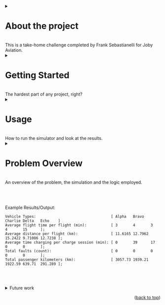 <a id="readme-top"></a>

<details>
  <summary><h1>About the project</h1><br>
	This is a take-home challenge completed by Frank Sebastianelli for Joby Aviation. 
  </summary>
    <p>
      Example text here!
    </p>
		
</details>



<!-- GETTING STARTED -->



<details>
  <summary><h1> Getting Started</h1><br>
    The hardest part of any project, right? 
  </summary>
    <ul>
      <details>
        <summary>
	      <h3>Dev Environment</h3><br>
	      Just kidding, that's setting up your dev environment ^^   But here's some help:
        </summary>
		  <ul>
            <br><br><ul>
              _Note before we begin: Philosophically, this simulation was approached from a first principles perspective, there are no exotic libraries (not even for this silly attempt at a readme markdown file! (though maybe I should have... (but it was fun learning anyway.))), and nothing was "pulled in" to make my life easier (except the test framework, cause that's too much to build from scratch.)_
            </ul>
            <br> To get started you will need a dev environment configured for CMake with your choice of compiler. Provided is an overview of setting up your IDE for <strong>Windows</strong>.
            <br><br>You'll need to update your path environment variables to have paths to cmake and to your gcc or g++ compilers. I used msys2 to get my compilers, which when I loaded up onto my new laptop - decided they belonged in a new folder location, so keep an eye out. 
            <br><br>Also, I'm assuming you have git already, but for completeness you'll need that as well. Hopefully I didn't forget any. For example, on my system I have these directories added:
            <br>
            <ul>
              <br>``` C:\Program Files\Cmake\bin ```
              <br>``` C:\msys64\ucrt64\bin ```
              <br>``` C:\Program Files\Git\cmd ```
            </ul>
            <br><br>You'll also need Visual Studio installed with all the default c++ packages. I don't know if cmake or the compilers need access, but go ahead and get it to be safe.
            <br><br>We'll be using _Visual Studio Code_ from this point forward. But you can use your IDE of choice, once configured. <br>
	  </details>
	  <details>
	    <summary>
		  <h3>Final Check</h3><br>
	        Don't waste your time trying to build unless you have these dependencies all configured.
	    </summary>
        <br><ul>
          In a terminal window make sure you don't have any issues when checking your versions for each of the components we’ll be using. If you have any issues here, <strong>stop and address them first</strong>.
            <ul>
              <br>
		```Cmake --version```  
              <br> ```make --version```
            </ul>
            <br>and then for your compiler
		    <ul>
              <br>```gcc –version ``` or  ``` g++ --version```
            </ul>
          </ul><br>
	  </details>
    </ul>
</details>


<!-- USAGE -->


<details>
  <summary><h1>Usage</h1><br>
	How to run the simulator and look at the results. 
  </summary>
    <ul>
      <details>
        <summary>
          <h3>Building</h3><br>
	        How to build the repo. It's pretty chill, but here's an overview.
	    </summary>
          <ul><br>
	        To build the project.<br>
            <ul>
	          1. Clone the repo <br>
	          2. Open up a terminal window to the repo <br>
	            <ul>
                  Then you can actually build with: <br>
                  <ul>
                     ```cmake -S . -B build``` 
                  </ul>
                </ul>
	          3. Build the repo <br>
	            <ul>
                  Then you can actually build with: <br>
                  <ul>
                     ```cmake --build build``` 
                  </ul>
                </ul>
	        </ul><br>
            Your first build may take a while with the implementation of catch2 for unit testing.<br>
          </ul>
      </details>
      <details>
        <summary>
	      <h3>Running</h3><br>
	      Once it's all compiled, you can run the simulation. Here you'll see how.
	    </summary>
        <ul><br>
          To run the results, from a terminal window opened to your repo:
        <ul>
          ```.\build\Debug\mymain.exe```
        </ul>  
      </details>
      <details>
        <summary>
          <h3>Testing</h3><br>
	      Hopefully you care about testing, here we'll cover how to run/visualize your tests.
        </summary>
        <ul><br>
          To run your tests there are 2 methods I recommend.<br><br>
	  <strong>First Option:</strong><br>
	  Once built, from a terminal opened to your repo:
          <ul>
	    ```.\build\test\Debug\unit_tests.exe```
          </ul><br>
          <strong>Second Option:</strong><br>
          Use TestMate. It's a package for Visual Studio Code that provides visual cues in your editor about which test is failing. It takes like 10 seconds to add to VSC. Then, in one button click, you can see all of your tests, and see which tests and assertions failed, visually (and since I'm a visual person, I'm recommending it here). <br>
	  **:smiley:**
	</details>
  </ul>
</details>



<!-- PROBLEM OVERVIEW -->


<details>
  <summary><h1>Problem Overview</h1><br>
    An overview of the problem, the simulation and the logic employed. 
  </summary>
  <ul>
    <details>
	  <summary>
		<h3>Problem Statement</h3><br>
		The goal is to make a simulation of 20 small scale aircraft capable of carrying up to 5 passengers as they work continuously for 3 hours.
	  </summary>
      <ul><br>
	    The goal is to make a simulator that, after running for 3 hours, can provide feedback on the performance of each vehicle type. **Per vehicle type** we want to know: <br>
        <ul>
 	      - average flight time per flight <br>
	      - average distance traveled per flight <br>
	      - average time charging per charge session <br>
	      - total number of faults <br>
	      - total number of passenger miles <br>
        </ul>
	  </ul> 
	</details>
    <details>
	  <summary>
	    <h3>More Assumptions</h3><br>
	    I took some creative liberty with the assumptions, we'll outline each of those bad decisions here. (just kidding)
	  </summary>
      <ul><br>
        **Provided Assumptions:**<br>
        We were provided 3 assumptions already to assume:<br>
        <ul>
	      - Each vehicle starts the simulation with a fully-charged battery <br>
	      - Each vehicle instantaneously reaches Cruise Speed <br>
	      - Each vehicle is airborne for the full use of the battery, and is immediately in line for the charger after running out of battery power. <br>
	    </ul><br>
	    **Assumed Assumptions:**<br>
	    And those assumptions help get the ball rolling, but I found that making a few more would make the project more fun.<br>
        <ul>
          - We will be simulating “last mile” human delivery to and from a large airport.<br>
        </ul>
	    <details>
	      <summary>
	        &nbsp;&nbsp;&nbsp;&nbsp;- I will use Houston, TX as the reference city. **Why:**
	      </summary>
          <ul><ul>
            The long distances suggest higher uber costs, which suggests a better opportunity for direct flights. Further, the longer uber times would probably make sense for having a better user experience (ie its easier to cut a 60 minute drive time in half than a 10 minute drive time (once you consider, takeoff, taxi, ingress/egress etc)). Also my intimate knowledge of the city helps understand the population density to come up with a reasonable max distance for passengers. Still, long flight times are arguably worse for EV aircraft, so it might be interesting to see what happens?
          </ul></ul>
	    </details>
        <ul>
	      - Houston has 2 international airports, we’ll assume there is only one airport about equidistant between the 2 and a 32km (20mi) radius will cover much of the population. <br>
	      - We assume all passengers unload and load instantly.
	    </ul>
	    <details>
	      <summary>
	        &nbsp;&nbsp;&nbsp;&nbsp;- We assume the passenger demand/load is so high,** that:**<br>
	      </summary>
          <ul><ul>
	        - Passengers are available instantly during the 3 hour departure - for departing the airport and returning.<br>
		    - And even for smaller aircraft, a smaller passenger group is available instantly.<br>
		    - These passenger groups are equally likely to be any number of size less than the vehicle max. <br>
		    - These passengers refuse to ride with anyone else. <br>
          </ul></ul>
	    </details>
        <ul>
          - Every aircraft in the sky today is capable of flying with multiple faults. Still, at 3 faults we will remove an aircraft from service.<br>
	      - We assume that the aircraft always has enough battery to fly back, so it won't leave unless it has 32km of range or more. (notice a problem? check the roadmap below)
        </ul><br>
        This list is not comprehensive, there might be more, but these are the assumptions I wrote down along the way.
      </ul>
    </details>
    <details>
      <summary>
        <h3>Implimentation</h3><br>
	    Here we'll share the logic employed in the simulation.
      </summary>
      <ul>
	      Such much logic. <br><br>
        <h4> High Level Overview:</h4>
        <ul>
          First we have a few object types.<br>
          <ul><strong>
            - Passengers <br>
            - Passenger Groups <br>
            - Vehicles <br>
            - Vehicle Fleet <br>
          </ul></strong>
          First, we can put passengers into Passenger Groups.<br>
          Then, we can put Passenger Groups into Vehicles.<br>
          Finally, we can have Vehicles be a part of a Vehicle Fleet.<br><br>
          I use a state machine to control the different states of the vehicles.<br><br>
        </ul>
        <h4> Medium Level Overview:</h4>
        <ul>
          <strong>Passenger Groups: </strong>These can house a number of passengers along with some stats. They can also apparate and disapparate a new batch of passengers - with a random group size (that fits inside the vehicle), and a random distance from the airport (that's less than the 32km "limit").<br><br>
          <strong>Vehicles:</strong> These store all prescribed vehicle data, Passenger Groups, as well as any other relevant data pertaining to an individual vehicle. They also house the statemachine and each vehicle can be simulated individually.<br><br>
          <strong>Vehicle Fleet:</strong> This is a pretty simple object, as much of the complexity has been abstracted away by now. It serves to manage and coordinate charging station use, and to summarize fleet metrics. <br><br>
          <strong>main.cpp:</strong> To simulate any fleet size requires only a few lines of code. Then you itterate until the simulation is complete. (1 minute step size today). Main.cpp also acts as the "example".<br><br>
      </ul>
    </details>
  </ul>
</details>


<br><br><br>Example Results/Output:
```
Vehicle Types:                                  [ Alpha   Bravo   Charlie Delta   Echo    ]
Average flight time per flight (min):           [ 3       4       3       4       15      ];
Average distance per flight (km):               [ 11.6165 12.7962 15.2422 9.71086 12.7238 ];
Average time charging per charge session (min): [ 0       39      17      0       0       ];
Total faults (count):                           [ 0       0       0       0       0       ];
Total passenger kilometers (km):                [ 3057.73 1939.21 1922.59 639.71  291.289 ];
```

<br><br>
<details>
  <summary>Future work</summary><br>
    <ul>
      - Presently it takes 1 minute to unload/load passengers. It’s effectively wasted. But this is closer to real life. So we’ll leave the bug but call it a “feature”.<br><br>
      - Only incurring faults during flying. While it feels more likely, can't faults arrise during charging too? Probably at a different failure rate?<br><br>
      - Presently situations can arrise where you have charge left, and could have done a shorter route.<br><br>
      - Passenger requests should come from around the city with gps coordinates, and would be neat to incorporate loss with having to fly to pickup a passenger on the way to the airport.<br> <br>
    </ul>
</details>
<p align="right">(<a href="#readme-top">back to top</a>)</p>
